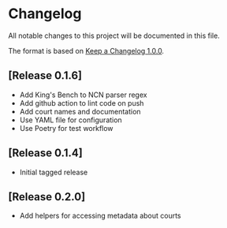 # Changelog

All notable changes to this project will be documented in this file.

The format is based on [Keep a Changelog 1.0.0].

## [Release 0.1.6]
- Add King's Bench to NCN parser regex
- Add github action to lint code on push
- Add court names and documentation
- Use YAML file for configuration
- Use Poetry for test workflow

## [Release 0.1.4]
- Initial tagged release

## [Release 0.2.0]
- Add helpers for accessing metadata about courts

[keep a changelog 1.0.0]: https://keepachangelog.com/en/1.0.0/
